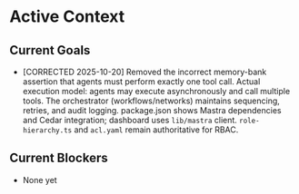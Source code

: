 <!-- META {"title":"Active Context","version":"1.0","last_updated":"2025-10-20T12:06:30Z","source":"src/mastra/index.ts","tags":["memory-bank","active","context"]} -->

# Active Context

## Current Goals

- [CORRECTED 2025-10-20] Removed the incorrect memory-bank assertion that agents must perform exactly one tool call. Actual execution model: agents may execute asynchronously and call multiple tools. The orchestrator (workflows/networks) maintains sequencing, retries, and audit logging. package.json shows Mastra dependencies and Cedar integration; dashboard uses `lib/mastra` client. `role-hierarchy.ts` and `acl.yaml` remain authoritative for RBAC.

## Current Blockers

- None yet